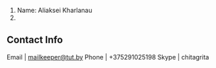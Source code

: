 1. Name: Aliaksei Kharlanau
2. 
Contact Info
------------
Email | mailkeeper@tut.by
Phone | +375291025198
Skype | chitagrita